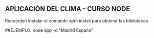 ## APLICACIÓN DEL CLIMA - CURSO NODE

Recuerden instalar el comando npm install para obtener las bibliotecas.

##EJEMPLO:
node app -d "Madrid España"